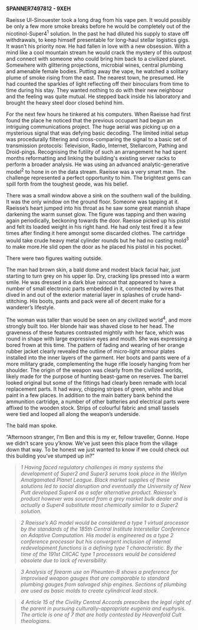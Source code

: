 **SPANNER7497812 - 9XEH**

Raeisse Ul-Sinouester took a long drag from his vape pen. It would
possibly be only a few more smoke breaks before he would be completely
out of the nicotinol-Super4<sup>1</sup> solution. In the past he had
diluted his supply to stave off withdrawals, to keep himself presentable
for long-haul stellar logistics gigs. It wasn’t his priority now. He had
fallen in love with a new obsession. With a mind like a cool mountain
stream he would crack the mystery of this outpost and connect with
someone who could bring him back to a civilized planet. Somewhere with
glittering projections, microbial wines, central plumbing and amenable
female bodies. Putting away the vape, he watched a solitary plume of
smoke rising from the east. The nearest town, he presumed. He had
counted the sparkles of light reflecting off their binoculars from time
to time during his stay. They wanted nothing to do with their new
neighbour and the feeling was quite mutual. He stepped back inside his
laboratory and brought the heavy steel door closed behind him.

For the next few hours he tinkered at his computers. When Raeisse had
first found the place he noticed that the previous occupant had begun an
intriguing communications project. The huge aerial was picking up on a
mysterious signal that was defying basic decoding. The limited initial
setup was procedurally filtering and cross-comparing the signal to a
basic set of transmission protocols: Television, Radio, Internet,
Stellarcom, Pathing and Droid-pings. Recognising the futility of such an
arrangement he had spent months reformatting and linking the building's
existing server racks to perform a broader analysis. He was using an
advanced analytic-generative model<sup>2</sup> to hone in on the data
stream. Raeisse was a very smart man. The challenge represented a
perfect opportunity to him. The brightest gems can spill forth from the
toughest geode, was his belief.

There was a small window above a sink on the southern wall of the
building. It was the only window on the ground floor. Someone was
tapping at it. Raeisse’s heart jumped into his throat as he saw some
great mannish shape darkening the warm sunset glow. The figure was
tapping and then waving again periodically, beckoning towards the door.
Raeisse picked up his pistol and felt its loaded weight in his right
hand. He had only test fired it a few times after finding it here
amongst some discarded clothes. The cartridge would take crude heavy
metal cylinder rounds but he had no casting mold<sup>3</sup> to make
more.He slid open the door as he placed his pistol in his pocket.

There were two figures waiting outside. 

The man had brown skin, a bald dome and modest black facial hair, just
starting to turn grey on his upper lip. Dry, cracking lips pressed into
a warm smile. He was dressed in a dark blue raincoat that appeared to
have a number of small electronic parts embedded in it, connected by
wires that dived in and out of the exterior material layer in splashes
of crude hand-stitching. His boots, pants and pack were all of decent
make for a wanderer’s lifestyle.

The woman was taller than would be seen on any civilized
world<sup>4</sup>, and more strongly built too. Her blonde hair was
shaved close to her head. The graveness of these features contrasted
mightily with her face, which was round in shape with large expressive
eyes and mouth. She was expressing a bored frown at this time. The
pattern of fading and wearing of her orange rubber jacket clearly
revealed the outline of micro-light armour plates installed into the
inner layers of the garment. Her boots and pants were of a more military
grade, complementing the huge rifle loosely hanging from her shoulder.
The origin of the weapon was clearly from the civilized worlds, likely
made for the purpose of hunting beast-game on reserves. The barrel
looked original but some of the fittings had clearly been remade with
local replacement parts. It had wavy, chipping stripes of green, white
and blue paint in a few places. In addition to the main battery bank
behind the ammunition cartridge, a number of other batteries and
electrical parts were affixed to the wooden stock. Strips of colourful
fabric and small tassels were tied and looped all along the weapon’s
underside.

The bald man spoke.

“Afternoon stranger, I’m Ben and this is my er, fellow traveller, Gonne.
Hope we didn’t scare you y’know. We’ve just seen this place from the
village down that way. To be honest we just wanted to know if we could
check out this building you’ve stumped up in?”

>*1 Having faced regulatory challenges in many systems the development of
Super2 and Super3 serums took place in the Wellyn Amalgamated Planet
League. Black market supplies of these solutions led to social
disruption and eventually the University of New Putt developed Super4 as
a safer alternative product. Raiesse’s product however was sourced from
a grey market bulk dealer and is actually a Super4 substitute most
chemically similar to a Super2 solution.*

>*2 Raeisse’s AG model would be considered a type 1 virtual processor by
the standards of the 185th Central Institute Interstellar Conference on
Adaptive Computation. His model is engineered as a type 2 conference
processor but his convergent inclusion of internal redevelopment
functions is a defining type 1 characteristic. By the time of the 191st
CIICAC type 1 processors would be considered obsolete due to lack of
reversibility.*

>*3 Analysis of firearm use on Pheunten-B shows a preference for
improvised weapon gauges that are comparable to standard plumbing gauges
from salvaged ship engines. Sections of plumbing are used as basic molds
to create cylindrical lead stock.*

>*4  Article 15 of the Civility Central Accords prescribes the legal
right of the parent in pursuing culturally-appropriate eugenia and
euphysis. The article is one of 7 that are hotly contested by Heavenfold
Cult theologians.*
